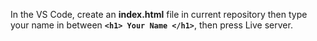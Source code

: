 In the VS Code, create an **index.html** file in current repository then type your name in between **`<h1> Your Name </h1>`**, then press Live server.